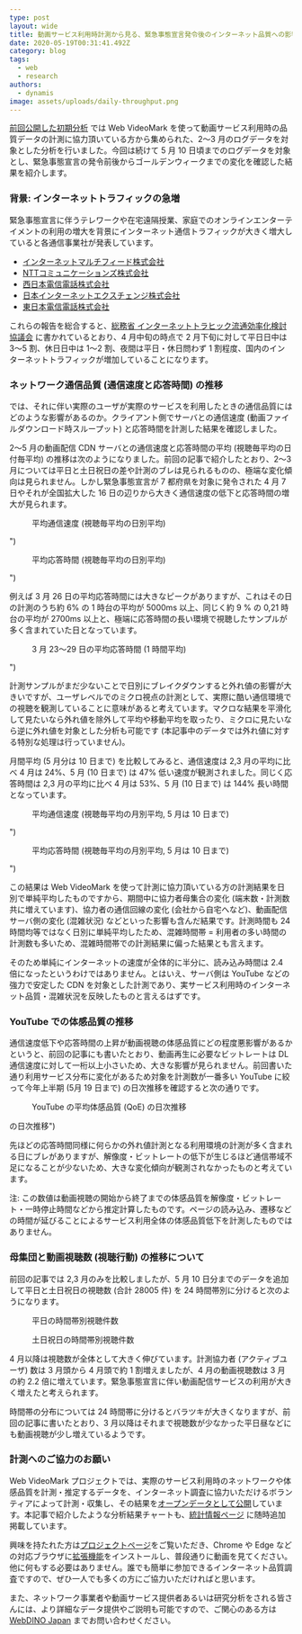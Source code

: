 ```yaml
---
type: post
layout: wide
title: 動画サービス利用時計測から見る、緊急事態宣言発令後のインターネット品質への影響
date: 2020-05-19T00:31:41.492Z
category: blog
tags:
  - web
  - research
authors:
  - dynamis
image: assets/uploads/daily-throughput.png
---
```

[前回公開した初期分析](https://www.webdino.org/updates/blog/202004250122/) では Web VideoMark を使って動画サービス利用時の品質データの計測に協力頂いている方から集められた、2〜3 月のログデータを対象とした分析を行いました。今回は続けて 5 月 10 日頃までのログデータを対象とし、緊急事態宣言の発令前後からゴールデンウィークまでの変化を確認した結果を紹介します。

### 背景: インターネットトラフィックの急増

緊急事態宣言に伴うテレワークや在宅遠隔授業、家庭でのオンラインエンターテイメントの利用の増大を背景にインターネット通信トラフィックが大きく増大していると各通信事業社が発表しています。

* [インターネットマルチフィード株式会社](https://www.jpnap.net/)
* [NTTコミュニケーションズ株式会社](https://www.ntt.com/about-us/covid-19/traffic/)
* [西日本電信電話株式会社](https://www.ntt.co.jp/topics/important/covid19_west.html)
* [日本インターネットエクスチェンジ株式会社](https://www.jpix.ad.jp/jp/technical_traffic.php)
* [東日本電信電話株式会社](https://www.ntt-east.co.jp/aboutus/COVID-19.html#traffic)

これらの報告を総合すると、[総務省 インターネットトラヒック流通効率化検討協議会](https://www.soumu.go.jp/menu_seisaku/ictseisaku/conect/) に書かれているとおり、4 月中旬の時点で 2 月下旬に対して平日日中は 3〜5 割、休日日中は 1〜2 割、夜間は平日・休日問わず 1 割程度、国内のインターネットトラフィックが増加していることになります。

### ネットワーク通信品質 (通信速度と応答時間) の推移

では、それに伴い実際のユーザが実際のサービスを利用したときの通信品質にはどのような影響があるのか。クライアント側でサーバとの通信速度 (動画ファイルダウンロード時スループット) と応答時間を計測した結果を確認しました。

2〜5 月の動画配信 CDN サーバとの通信速度と応答時間の平均 (視聴毎平均の日付毎平均) の推移は次のようになりました。前回の記事で紹介したとおり、2〜3 月については平日と土日祝日の差や計測のブレは見られるものの、極端な変化傾向は見られません。しかし緊急事態宣言が 7 都府県を対象に発令された 4 月 7 日やそれが全国拡大した 16 日の辺りから大きく通信速度の低下と応答時間の増大が見られます。

<figure><img src="assets/uploads/daily-throughput.png" alt=""><figcaption>平均通信速度 (視聴毎平均の日別平均)</figcaption></figure>")

<figure><img src="assets/uploads/daily-rtt.png" alt=""><figcaption>平均応答時間 (視聴毎平均の日別平均)</figcaption></figure>")

例えば 3 月 26 日の平均応答時間には大きなピークがありますが、これはその日の計測のうち約 6% の 1 時台の平均が 5000ms 以上、同じく約 9 % の 0,21 時台の平均が 2700ms 以上と、極端に応答時間の長い環境で視聴したサンプルが多く含まれていた日となっています。

<figure><img src="assets/uploads/mar26-hourly-rtt.png" alt=""><figcaption>3 月 23〜29 日の平均応答時間 (1 時間平均)</figcaption></figure>")

計測サンプルがまだ少ないことで日別にブレイクダウンすると外れ値の影響が大きいですが、ユーザレベルでのミクロ視点の計測として、実際に酷い通信環境での視聴を観測していることに意味があると考えています。マクロな結果を平滑化して見たいなら外れ値を除外して平均や移動平均を取ったり、ミクロに見たいなら逆に外れ値を対象とした分析も可能です (本記事中のデータでは外れ値に対する特別な処理は行っていません)。

月間平均 (5 月分は 10 日まで) を比較してみると、通信速度は 2,3 月の平均に比べ 4 月は 24%、5 月 (10 日まで) は 47% 低い速度が観測されました。同じく応答時間は 2,3 月の平均に比べ 4 月は 53%、5 月 (10 日まで) は 144% 長い時間となっています。

<figure><img src="assets/uploads/monthly-throughput.png" alt=""><figcaption>平均通信速度 (視聴毎平均の月別平均, 5 月は 10 日まで)</figcaption></figure>")

<figure><img src="assets/uploads/monthly-rtt.png" alt=""><figcaption>平均応答時間 (視聴毎平均の月別平均, 5 月は 10 日まで)</figcaption></figure>")

この結果は Web VideoMark を使って計測に協力頂いている方の計測結果を日別で単純平均したものですから、期間中に協力者母集合の変化 (端末数・計測数共に増えています)、協力者の通信回線の変化 (会社から自宅へなど)、動画配信サーバ側の変化 (混雑状況) などといった影響も含んだ結果です。計測時間も 24 時間均等ではなく日別に単純平均したため、混雑時間帯 = 利用者の多い時間の計測数も多いため、混雑時間帯での計測結果に偏った結果とも言えます。

そのため単純にインターネットの速度が全体的に半分に、読み込み時間は 2.4 倍になったというわけではありません。とはいえ、サーバ側は YouTube などの強力で安定した CDN を対象とした計測であり、実サービス利用時のインターネット品質・混雑状況を反映したものと言えるはずです。

### YouTube での体感品質の推移

通信速度低下や応答時間の上昇が動画視聴の体感品質にどの程度悪影響があるかというと、前回の記事にも書いたとおり、動画再生に必要なビットレートは DL 通信速度に対して一桁以上小さいため、大きな影響が見られません。前回書いた通り利用サービス分布に変化があるため対象を計測数が一番多い YouTube に絞って今年上半期 (5月 19 日まで) の日次推移を確認すると次の通りです。

<figure><img src="assets/uploads/youtube-qoe.png" alt=""><figcaption>YouTube の平均体感品質 (QoE) の日次推移</figcaption></figure> の日次推移")

先ほどの応答時間同様に何らかの外れ値計測となる利用環境の計測が多く含まれる日にブレがありますが、解像度・ビットレートの低下が生じるほど通信帯域不足になることが少ないため、大きな変化傾向が観測されなかったものと考えています。

注: この数値は動画視聴の開始から終了までの体感品質を解像度・ビットレート・一時停止時間などから推定計算したものです。ページの読み込み、遷移などの時間が延びることによるサービス利用全体の体感品質低下を計測したものではありません。

### 母集団と動画視聴数 (視聴行動) の推移について

前回の記事では 2,3 月のみを比較しましたが、5 月 10 日分までのデータを追加して平日と土日祝日の視聴数 (合計 28005 件) を 24 時間帯別に分けると次のようになります。

<figure><img src="assets/uploads/viewing-weekdays.png" alt=""><figcaption>平日の時間帯別視聴件数</figcaption></figure>

<figure><img src="assets/uploads/viewing-holidays.png" alt=""><figcaption>土日祝日の時間帯別視聴件数</figcaption></figure>

4 月以降は視聴数が全体として大きく伸びています。計測協力者 (アクティブユーザ) 数は 3 月頭から 4 月頭で約 1 割増えましたが、4 月の動画視聴数は 3 月の約 2.2 倍に増えています。緊急事態宣言に伴い動画配信サービスの利用が大きく増えたと考えられます。

時間帯の分布については 24 時間帯に分けるとバラツキが大きくなりますが、前回の記事に書いたとおり、3 月以降はそれまで視聴数が少なかった平日昼などにも動画視聴が少し増えているようです。

### 計測へのご協力のお願い

Web VideoMark プロジェクトでは、実際のサービス利用時のネットワークや体感品質を計測・推定するデータを、インターネット調査に協力いただけるボランティアによって計測・収集し、その結果を[オープンデータとして公開](https://vm.webdino.org/opendata)しています。本記事で紹介したような分析結果チャートも、[統計情報ページ](https://vm.webdino.org/stats) に随時追加掲載しています。

興味を持たれた方は[プロジェクトページ](http://vm.webdino.org/)をご覧いただき、Chrome や Edge などの対応ブラウザに[拡張機能](https://vm.webdino.org/chromeextension)をインストールし、普段通りに動画を見てください。他に何もする必要はありません。誰でも簡単に参加できるインターネット品質調査ですので、ぜひ一人でも多くの方にご協力いただければと思います。

また、ネットワーク事業者や動画サービス提供者あるいは研究分析をされる皆さんには、より詳細なデータ提供やご説明も可能ですので、ご関心のある方は [WebDINO Japan](https://www.webdino.org/contact/) までお問い合わせください。

<style>
.note {
  font-size: 80%;
  padding-left: 2rem;
}
</style>